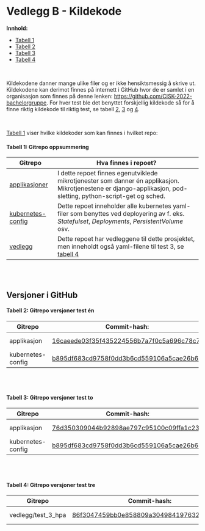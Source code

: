 # Vedlegg B - Kildekode
**Innhold:**
* [Tabell 1](#tabell-1-gitrepo-oppsummering)
* [Tabell 2](#tabell-2-gitrepo-versjoner-test-én)
* [Tabell 3](#tabell-3-gitrepo-versjoner-test-to)
* [Tabell 4](#tabell-4-gitrepo-versjoner-test-tre)

<br>


Kildekodene danner mange ulike filer og er ikke hensiktsmessig å skrive ut. Kildekodene kan derimot finnes på internett i GitHub hvor de er samlet i en organisasjon som finnes på denne lenken: https://github.com/CISK-2022-bachelorgruppe. For hver test ble det benyttet forskjellig kildekode så for å finne riktig kildekode til riktig test, se tabell [2](#tabell-2-gitrepo-versjoner-test-én), [3](#tabell-3-gitrepo-versjoner-test-to) og [4](#tabell-4-gitrepo-versjoner-test-tre).

<br>

[Tabell 1](#tabell-1-gitrepo-oppsummering) viser hvilke kildekoder som kan finnes i hvilket repo:

#### Tabell 1: Gitrepo oppsummering
|        Gitrepo        |        Hva finnes i repoet?                       |
|            --         |             --                                    |
| [applikasjoner](https://github.com/CISK-2022-bachelorgruppe/applikasjoner)         |   I dette repoet finnes egenutviklede mikrotjenester som danner én applikasjon. Mikrotjenestene er django-applikasjon, pod-sletting, python-script-get og sched.  |
|    [kubernetes-config](https://github.com/CISK-2022-bachelorgruppe/kubernetes-config)  |   Dette repoet inneholder alle kubernetes yaml-filer som benyttes ved deployering av f. eks. _Statefulset_, _Deployments_, _PersistentVolume_ osv.                                                |
|   [vedlegg](https://github.com/CISK-2022-bachelorgruppe/vedlegg)             |   Dette repoet har vedleggene til dette prosjektet, men inneholdt også yaml-filene til test 3, se [tabell 4](#tabell-4-gitrepo-versjoner-test-tre)  |

<br>
<br>

## Versjoner i GitHub
#### Tabell 2: Gitrepo versjoner test én
| Gitrepo               | Commit-hash:                              |   Lenke   |
| -                     | -                                         |   --      |
| applikasjon           | [16caeede03f35f435224556b7a7f0c5a696c78c7](https://github.com/CISK-2022-bachelorgruppe/applikasjoner/tree/16caeede03f35f435224556b7a7f0c5a696c78c7)  |    https://github.com/CISK-2022-bachelorgruppe/applikasjoner/tree/16caeede03f35f435224556b7a7f0c5a696c78c7 |
| kubernetes-config     | [b895df683cd9758f0dd3b6cd559106a5cae26b61](https://github.com/CISK-2022-bachelorgruppe/kubernetes-config/tree/b895df683cd9758f0dd3b6cd559106a5cae26b61)  |    https://github.com/CISK-2022-bachelorgruppe/kubernetes-config/tree/b895df683cd9758f0dd3b6cd559106a5cae26b61 |

<br>
<br>

#### Tabell 3: Gitrepo versjoner test to


| Gitrepo               | Commit-hash:                              |   Lenke   |
| -                     | -                                         |   --      |
| applikasjon           | [76d350309044b92898ae797c95100c09ffa1c232](https://github.com/CISK-2022-bachelorgruppe/applikasjoner/tree/76d350309044b92898ae797c95100c09ffa1c232)  |    https://github.com/CISK-2022-bachelorgruppe/applikasjoner/tree/76d350309044b92898ae797c95100c09ffa1c232 |
| kubernetes-config     | [b895df683cd9758f0dd3b6cd559106a5cae26b61](https://github.com/CISK-2022-bachelorgruppe/kubernetes-config/tree/b895df683cd9758f0dd3b6cd559106a5cae26b61)  |    https://github.com/CISK-2022-bachelorgruppe/kubernetes-config/tree/b895df683cd9758f0dd3b6cd559106a5cae26b61 |

<br>
<br>

#### Tabell 4: Gitrepo versjoner test tre
| Gitrepo               | Commit-hash:                              |   Lenke   |
| -                     | -                                         |   -       |
| vedlegg/test_3_hpa           | [86f3047459bb0e858809a3049841976329110567](https://github.com/CISK-2022-bachelorgruppe/vedlegg/tree/86f3047459bb0e858809a3049841976329110567/test_3_hpa) | https://github.com/CISK-2022-bachelorgruppe/vedlegg/tree/86f3047459bb0e858809a3049841976329110567/test_3_hpa    |

<br>
<br>
